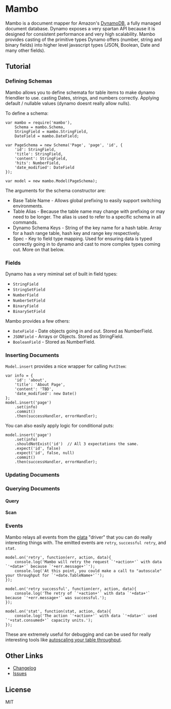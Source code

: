 # Mambo

Mambo is a document mapper for Amazon's [DynamoDB](http://aws.amazon.com/dynamodb/), a fully managed document database.  Dynamo exposes a very spartan API because it is designed for consistent performance and very high scalability.  Mambo provides casting of the primitive types Dynamo offers (number, string and binary fields) into higher level javascript types (JSON, Boolean, Date and many other fields).  

## Tutorial
### Defining Schemas

Mambo allows you to define schemata for table items to make dynamo friendlier to use. casting Dates, strings, and numbers correctly.  Applying default / nullable values (dynamo doesnt really allow nulls).

To define a schema:

    var mambo = require('mambo'),
        Schema = mambo.Schema,
        StringField = mambo.StringField,
        DateField = mambo.DateField;

    var PageSchema = new Schema('Page', 'page', 'id', {
        'id': StringField,
        'title': StringField,
        'content': StringField,
        'hits': NumberField,
        'date_modified': DateField
    });

    var model = new mambo.Model(PageSchema);

The arguments for the schema constructor are:

 * Base Table Name - Allows global prefixing to easily support switching environments.
 * Table Alias - Because the table name may change with prefixing or may need to be longer.  The alias is used to refer to a specific schema in all commands.
 * Dynamo Schema Keys - String of the key name for a hash table.  Array for a hash range table, hash key and range key respectively.
 * Spec - Key to field type mapping.  Used for ensuring data is typed correctly going in to dynamo and cast to more complex types coming out.  More on that below.


### Fields

 Dynamo has a very miminal set of built in field types:

 * `StringField`
 * `StringSetField`
 * `NumberField`
 * `NumberSetField`
 * `BinaryField`
 * `BinarySetField`

Mambo provides a few others:

 * `DateField` - Date objects going in and out.  Stored as NumberField.
 * `JSONField` - Arrays or Objects.  Stored as StringField.
 * `BooleanField` - Stored as NumberField.

### Inserting Documents

`Model.insert` provides a nice wrapper for calling `PutItem`:

    var info = {
        'id': 'about',
        'title': 'About Page',
        'content': 'TBD',
        'date_modified': new Date()
    };
    model.insert('page')
        .set(info)
        .commit()
        .then(successHandler, errorHandler);

You can also easily apply logic for conditional puts:

    model.insert('page')
        .set(info)
        .shouldNotExist('id')  // All 3 expectations the same.
        .expect('id', false)
        .expect('id', false, null)
        .commit()
        .then(successHandler, errorHandler);
        
### Updating Documents

### Querying Documents

#### Query

#### Scan

### Events

Mambo relays all events from the [plata](https://github.com/exfm/node-plata) "driver" that you can do really interesting things with.
The emitted events are `retry`, `successful retry`, and `stat`.

    model.on('retry', function(err, action, data){
        console.log('Mambo will retry the request `'+action+'` with data `'+data+'` because `'+err.message+'`');
        console.log('At this point, you could make a call to "autoscale" your throughput for `'+date.TableName+'`');
    });
    
    model.on('retry successful', function(err, action, data){
        console.log('The retry of `'+action+'` with data `'+data+'` because `'+err.message+'` was successful.');
    });
    
    model.on('stat', function(stat, action, data){
        console.log('The action `'+action+'` with data `'+data+'` used `'+stat.consumed+'` capacity units.');
    });

These are extremely useful for debugging and can be used for really interesting tools like [autoscaling your table throughput](https://github.com/exfm/node-dynascale).

## Other Links

 * [Changelog](https://github.com/exfm/node-mambo/blob/master/CHANGELOG.md)
 * [Issues](https://github.com/exfm/node-mambo/issues)

## License

MIT
